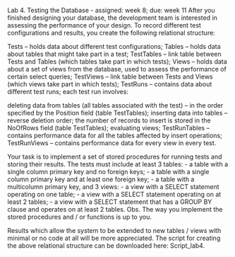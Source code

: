 Lab 4. Testing the Database - assigned: week 8; due: week 11
After you finished designing your database, the development team is interested in assessing the performance of your design. 
To record different test configurations and results, you create the following relational structure:

Tests – holds data about different test configurations;
Tables – holds data about tables that might take part in a test;
TestTables – link table between Tests and Tables (which tables take part in which tests);
Views – holds data about a set of views from the database, used to assess the performance of certain select queries;
TestViews – link table between Tests and Views (which views take part in which tests);
TestRuns – contains data about different test runs; each test run involves:

deleting data from tables (all tables associated with the test) – in the order specified by the Position field (table TestTables);
inserting data into tables – reverse deletion order; the number of records to insert is stored in the NoOfRows field (table TestTables);
evaluating views;
TestRunTables – contains performance data for all the tables affected by insert operations;
TestRunViews – contains performance data for every view in every test.

Your task is to implement a set of stored procedures for running tests and storing their results. The tests must include at least 3 tables:
	- a table with a single column primary key and no foreign keys;
	- a table with a single column primary key and at least one foreign key;
	- a table with a multicolumn primary key,
and 3 views:
	- a view with a SELECT statement operating on one table;
	- a view with a SELECT statement operating on at least 2 tables;
	- a view with a SELECT statement that has a GROUP BY clause and operates on at least 2 tables.
Obs. The way you implement the stored procedures and / or functions is up to you. 

Results which allow the system to be extended to new tables / views with minimal or no code at all will be more appreciated. 
The script for creating the above relational structure can be downloaded here: Script_lab4.